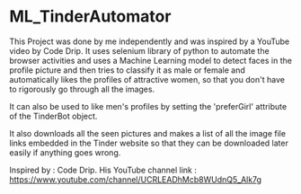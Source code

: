 # ML_TinderAutomator
This Project was done by me independently and was inspired by a YouTube video by Code Drip. It uses selenium library of python to automate the browser activities and uses a Machine Learning model to detect faces in the profile picture and then tries to classify it as male or female and automatically likes the profiles of attractive women, so that you don't have to rigorously go through all the images. 


It can also be used to like men's profiles by setting the 'preferGirl' attribute of the TinderBot object.


It also downloads all the seen pictures and makes a list of all the image file links embedded in the Tinder website so that they can be downloaded later easily if anything goes wrong.


Inspired by : Code Drip. His YouTube channel link : https://www.youtube.com/channel/UCRLEADhMcb8WUdnQ5_Alk7g
